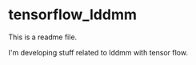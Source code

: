 # tensorflow_lddmm

This is a readme file.  

I'm developing stuff related to lddmm with tensor flow.
